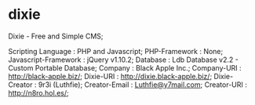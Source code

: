 dixie
=====
Dixie - Free and Simple CMS;

Scripting Language    : PHP and Javascript;
PHP-Framework         : None;
Javascript-Framework : jQuery v1.10.2;
Database             : Ldb Database v2.2 - Custom Portable Database;
Company              : Black Apple Inc.;
Company-URI          : http://black-apple.biz/;
Dixie-URI            : http://dixie.black-apple.biz/;
Dixie-Creator        : 9r3i (Luthfie);
Creator-Email        : Luthfie@y7mail.com;
Creator-URI          : http://n8ro.hol.es/;

